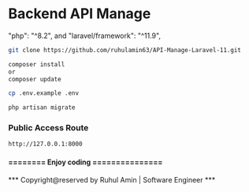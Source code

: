 # Backend API Manage

"php": "^8.2", and "laravel/framework": "^11.9",

```bash
git clone https://github.com/ruhulamin63/API-Manage-Laravel-11.git
```

```bash
composer install
or
composer update
```

```bash
cp .env.example .env
```

```bash
php artisan migrate
```

### Public Access Route
```bash
http://127.0.0.1:8000
```

#### ======== Enjoy coding ===============

*** Copyright@reserved by Ruhul Amin | Software Engineer ***

